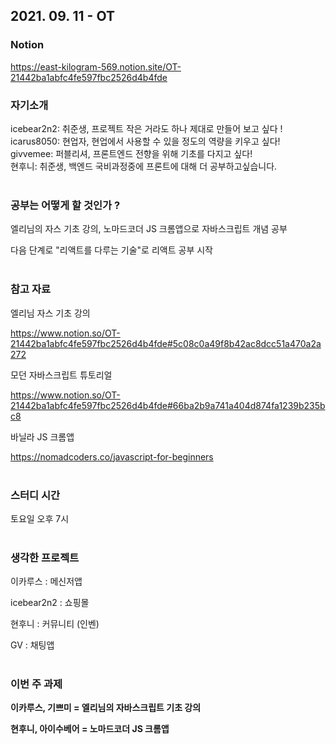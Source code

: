 ## 2021. 09. 11 - OT

### Notion
https://east-kilogram-569.notion.site/OT-21442ba1abfc4fe597fbc2526d4b4fde

### 자기소개

icebear2n2: 취준생, 프로젝트 작은 거라도 하나 제대로 만들어 보고 싶다 !  
icarus8050: 현업자, 현업에서 사용할 수 있을 정도의 역량을 키우고 싶다!  
givvemee: 퍼블리셔, 프론트엔드 전향을 위해 기초를 다지고 싶다!   
현후니: 취준생, 백엔드 국비과정중에 프론트에 대해 더 공부하고싶습니다.
<br/>
<br/>


### 공부는 어떻게 할 것인가 ?

엘리님의 자스 기초 강의, 노마드코더 JS 크롬앱으로 자바스크립트 개념 공부

다음 단계로 "리액트를 다루는 기술"로 리액트 공부 시작
<br/>
<br/>


### 참고 자료

엘리님 자스 기초 강의

https://www.notion.so/OT-21442ba1abfc4fe597fbc2526d4b4fde#5c08c0a49f8b42ac8dcc51a470a2a272



모던 자바스크립트 튜토리얼

https://www.notion.so/OT-21442ba1abfc4fe597fbc2526d4b4fde#66ba2b9a741a404d874fa1239b235bc8



바닐라 JS 크롬앱

https://nomadcoders.co/javascript-for-beginners
<br/>
<br/>


### 스터디 시간

토요일 오후 7시
<br/>
<br/>


### 생각한 프로젝트

이카루스 : 메신저앱

icebear2n2 : 쇼핑몰

현후니 : 커뮤니티 (인벤)

GV : 채팅앱
<br/>
<br/>


### 이번 주 과제

**이카루스, 기쁘미 = 엘리님의 자바스크립트 기초 강의**

**현후니, 아이수베어 = 노마드코더 JS 크롬앱**

